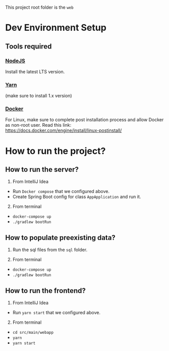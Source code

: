 This project root folder is the `web`
# Dev Environment Setup
## Tools required
### [NodeJS](https://nodejs.org/)
Install the latest LTS version.
 
### [Yarn](https://yarnpkg.com/getting-started/install)
(make sure to install 1.x version)

### [Docker](https://docs.docker.com/get-docker/)
For Linux, make sure to complete post installation process and  allow Docker as non-root user. Read this link: https://docs.docker.com/engine/install/linux-postinstall/

# How to run the project?
## How to run the server?
1. From IntelliJ Idea
  * Run `Docker compose` that we configured above.
  * Create Spring Boot config for class `AppApplication` and run it.

2. From terminal
  * `docker-compose up`
  * `./gradlew bootRun`

## How to populate preexisting data?
1. Run the sql files from the `sql` folder.

2. From terminal
  * `docker-compose up`
  * `./gradlew bootRun`

## How to run the frontend?
1. From IntelliJ Idea
  * Run `yarn start` that we configured above.

2. From terminal
  * `cd src/main/webapp`
  * `yarn`
  * `yarn start`